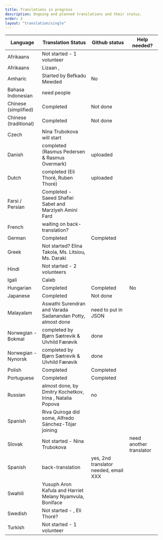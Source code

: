 ```yaml
---
title: Translations in progress
description: Ongoing and planned translations and their status.
order: 3
layout: "translation/single"
---
```


| Language  | Translation Status | Github status | Help needed? 
| ------------- | ------------- | ------------- | ------------- 
| Afrikaans | Not started - 1 volunteer
| Afrikaans  | Lizaan ,  |
| Amharic  | Started by Befkadu Mewded | No | 
| Bahasa Indonesian | need people
| Chinese (simplified)  | Completed | Not done
| Chinese (traditional)  | Completed  | Not done
| Czech | Nina Trubokova will start
| Danish  | completed (Rasmus Pedersen & Rasmus Overmark) | uploaded
| Dutch | completed (Eli Thoré, Ruben Thoré) | uploaded 
| Farsi / Persian | Completed - Saeed Shafiei Sabet and Marziyeh Amini Fard
| French  | waiting on back-translation?  | 
| German  | Completed  | Completed  | 
| Greek  | Not started? Elina Takola, Ms. Litsiou, Ms. Daraki |
| Hindi  | Not started - 2 volunteers |
| Igali | Caleb
| Hungarian  | Completed | Completed | No
| Japanese  | Completed  | Not done
| Malayalam | Aswathi Surendran and Varada Sadanandan Potty, almost done | need to put in JSON
| Norwegian - Bokmal | completed by Bjørn Sætrevik & Ulvhild Færøvik | done
| Norwegian - Nynorsk  | completed by Bjørn Sætrevik & Ulvhild Færøvik | done
| Polish  | Completed  | Completed
| Portuguese  | Completed  | Completed
| Russian  | almost done, by Dmitry Kochetkov, Irina , Natalia Popova | no
| Spanish | Riva Quiroga did some, Alfredo Sánchez-Tójar joining
| Slovak | Not started - Nina Trubokova | | need another translator
| Spanish  | back-translation   | yes, 2nd translator needed, email XXX
| Swahili  | Yusuph Aron Kafula  and Harriet Melany Nyamvula, Boniface |
| Swedish | Not started - , Eli Thoré?
| Turkish | Not started - 1 volunteer

